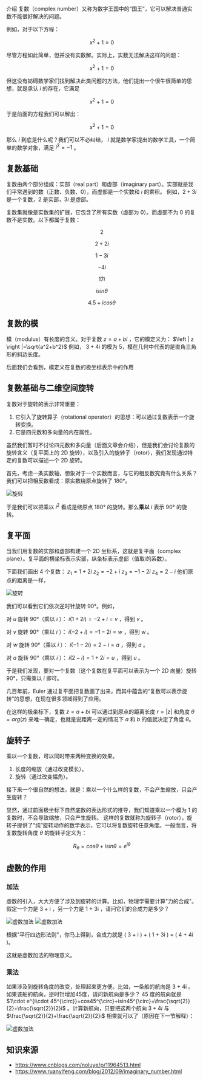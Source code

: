 #

介绍
复数（complex number）又称为数字王国中的“国王”，它可以解决普通实数不能很好解决的问题。

例如，对于以下方程：

$$x^2+1=0$$

尽管方程如此简单，但并没有实数解。实际上，实数无法解决这样的问题：

$$x^2+1=0$$

但这没有妨碍数学家们找到解决此类问题的方法，他们提出一个很牛很简单的思想，就是承认 $i$ 的存在，它满足

$$x^2+1=0$$

于是前面的方程我们可以解出：

$$x^2+1=0$$

那么 $i$ 到底是什么呢？我们可以不必纠结， $i$ 就是数学家提出的数学工具，一个简单的数学对象，满足 $i^2=-1$ 。

## 复数基础

复数由两个部分组成：实部（real part）和虚部（imaginary part）。实部就是我们平常遇到的数（正数、负数、0），而虚部是一个实数和 $i$ 的乘积。
例如，$2+3i$ 是一个复数，$2$ 是实部，$3i$ 是虚部。

复数集就像是实数集的扩展，它包含了所有实数（虚部为 0）。而虚部不为 0 的复数不是实数。以下都属于复数：

$$2$$

$$2+2i$$

$$1−3i$$

$$−4i$$

$$17i$$

$$isinθ$$

$$4.5+icosθ$$

## 复数的模

模（modulus）有长度的含义。对于复数 $z=a+bi$ ，它的模定义为： $\left | z \right |=\sqrt{a^2+b^2}$ 例如， $3+4i$ 的模为 5，模在几何中代表的是直角三角形的斜边长度。

后面我们会看到，模定义在复数的极坐标表示中的作用

## 复数基础与二维空间旋转

复数对于旋转的表示非常重要：

1. 它引入了旋转算子（rotational operator）的思想：可以通过复数表示一个旋转变换。
2. 它是四元数和多向量的内在属性。

虽然我们暂时不讨论四元数和多向量（后面文章会介绍），但是我们会讨论复数的旋转含义（复平面上的 2D 旋转），以及引入的旋转子（rotor），我们发现通过特定的复数可以描述一个 2D 旋转。

首先，考虑一条实数轴，想象对于一个实数而言，与它的相反数究竟有什么关系？我们可以把相反数看成：原实数绕原点旋转了 180°。

![旋转](./img/%E5%A4%8D%E6%95%B001.png?raw=true)

于是我们可以把乘以 $i^2$ 看成是绕原点 180° 的旋转。那么**乘以** $i$ 表示 90° 的旋转。

## 复平面

当我们用复数的实部和虚部构建一个 2D 坐标系，这就是复平面（complex plane）。复平面的横坐标表示实部，纵坐标表示虚部（值取i的系数）。

下面我们画出 4 个复数： $z_1=1+2i$ $z_2=-2+i$ $z_3=-1-2i$ $z_4=2-i$ 他们原点的距离是一样，

![旋转](./img/%E5%A4%8D%E6%95%B002.png?raw=true)

我们可以看到它们依次逆时针旋转 90°。例如，

对 $u$ 旋转 90°（乘以 $i$ ）： $i(1+2i)=-2+i=v$ ，得到 $v$ 。

对 $v$ 旋转 90°（乘以 $i$ ）： $i(-2+i)=-1-2i=w$ ，得到 $w$ 。

对 $w$ 旋转 90°（乘以 $i$ ）： $i(-1-2i)=2-i=a$ ，得到 $a$ 。

对 $a$ 旋转 90°（乘以 $i$ ）： $i(2-i)=1+2i=u$ ，得到 $u$ 。

于是我们发现，要对一个复数（这个复数在复平面可以表示为一个 2D 向量）旋转 90°，只需乘以 $i$ 即可。

几百年前，Euler 通过复平面把复数画了出来，而其中蕴含的“复数可以表示旋转”的思想，在现在很多领域得到了应用。

在这样的极坐标下，复数 $z=a+bi$ 可以通过到原点的距离长度 $r=\left|z \right|$ 和角度 $\theta=arg(z)$ 来唯一确定，也就是说距离一定的情况下 $a$ 和 $b$ 的值就决定了角度 $\theta$。
 
## 旋转子

乘以一个复数，可以同时带来两种变换的效果。

1. 长度的缩放（通过改变模长）。
2. 旋转（通过改变幅角）。

接下来一个很自然的想法，就是：乘以一个什么样的复数，不会产生缩放，只会产生旋转？

显然，通过前面极坐标下自然底数的表达形式的推导，我们知道乘以一个模为 1 的复数时，不会导致缩放，只会产生旋转。
这样的复数就称为旋转子（rotor），旋转子提供了“纯”旋转动作的数学表示，它可以将复数旋转任意角度。一般而言，将复数旋转角度 $θ$ 的旋转子定义为：

$$ R_\theta =cos\theta + isin\theta =e^{i\theta} $$

## 虚数的作用

### 加法

虚数的引入，大大方便了涉及到旋转的计算。比如，物理学需要计算"力的合成"。假定一个力是 3 + i ，另一个力是 1 + 3i ，请问它们的合成力是多少？

![虚数加法](./img/%E8%99%9A%E6%95%B005.png?raw=true)
![虚数加法](./img/%E8%99%9A%E6%95%B006.png?raw=true)

根据"平行四边形法则"，你马上得到，合成力就是 ( 3 + i ) + ( 1 + 3i ) = ( 4 + 4i )。

这就是虚数加法的物理意义。

### 乘法

如果涉及到旋转角度的改变，处理起来更方便。比如，一条船的航向是 3 + 4i 。如果该船的航向，逆时针增加45度，请问新航向是多少？
45 度的航向就是 $1\cdot e^{i\cdot 45^{\circ}}=cos45^{\circ}+isin45^{\circ}=\frac{\sqrt{2}}{2}+\frac{\sqrt{2}}{2}i$ 。计算新航向，只要把这两个航向 $3 + 4i$ 与 $\frac{\sqrt{2}}{2}+\frac{\sqrt{2}}{2}i$ 相乘就可以了（原因在下一节解释）：

![虚数加法](./img/%E8%99%9A%E6%95%B007.png?raw=true)

## 知识来源

* https://www.cnblogs.com/noluye/p/11964513.html
* https://www.ruanyifeng.com/blog/2012/09/imaginary_number.html
